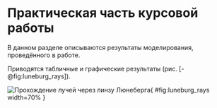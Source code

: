 # Практическая часть курсовой работы

В данном разделе описываются результаты моделирования, проведённого в работе.

Приводятся табличные и графические результаты (рис. [-@fig:luneburg_rays]).

![Прохождение лучей через линзу Люнеберга](luneburg_rays.png){ #fig:luneburg_rays width=70% }
